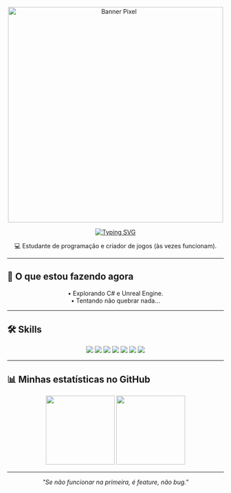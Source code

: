 <p align="center">
  <img src="https://i.imgur.com/aqcnFzd.gif" alt="Banner Pixel" width="500"/>
</p>

<p align="center">
  <a href="https://git.io/typing-svg">
    <img src="https://readme-typing-svg.herokuapp.com?font=Fira+Code&pause=1000&color=005C53&center=true&vCenter=true&width=435&lines=%F0%9F%91%8B+Opa%2C+eu+sou+o+Adriel!" alt="Typing SVG" />
  </a>
</p>

<p align="center">
  💻 Estudante de programação e criador de jogos (às vezes funcionam).
</p>


---


## 🚀 O que estou fazendo agora
<p align="center">
  • Explorando C# e Unreal Engine.<br>
  • Tentando não quebrar nada...
</p>


---


## 🛠 Skills
<p align="center">
  <img src="https://img.shields.io/badge/C%23-white?style=for-the-badge" />
  <img src="https://img.shields.io/badge/Unity-100000?style=for-the-badge&logo=unity&logoColor=white" />
  <img src="https://img.shields.io/badge/Blender-F5792A?style=for-the-badge&logo=blender&logoColor=white" />
  <img src="https://img.shields.io/badge/Java-ED8B00?style=for-the-badge&logo=openjdk&logoColor=white" />
  <img src="https://img.shields.io/badge/JavaScript-F7DF1E?style=for-the-badge&logo=javascript&logoColor=black" />
  <img src="https://img.shields.io/badge/HTML5-E34F26?style=for-the-badge&logo=html5&logoColor=white" />
  <img src="https://img.shields.io/badge/CSS-1572B6?style=for-the-badge&logo=css3&logoColor=white" />
</p>


---


## 📊 Minhas estatísticas no GitHub
<p align="center">
  <img src="https://github-readme-stats.vercel.app/api?username=Adriel827&show_icons=true&theme=radical" height="160" />
  <img src="https://github-readme-stats.vercel.app/api/top-langs/?username=Adriel827&layout=compact&theme=radical" height="160" />
</p>


---


<p align="center">
  <em>"Se não funcionar na primeira, é feature, não bug."</em>
</p>
